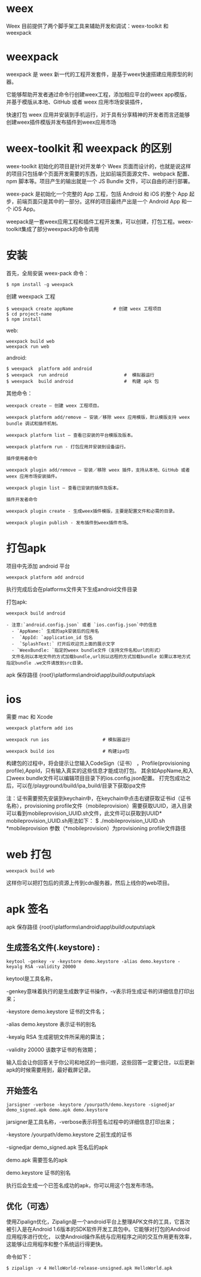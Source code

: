 

# weex

Weex 目前提供了两个脚手架工具来辅助开发和调试：weex-toolkit 和 weexpack


# weexpack

weexpack 是 weex 新一代的工程开发套件，是基于weex快速搭建应用原型的利器。

它能够帮助开发者通过命令行创建weex工程，添加相应平台的weex app模版，并基于模版从本地、GitHub 或者 weex 应用市场安装插件，

快速打包 weex 应用并安装到手机运行，对于具有分享精神的开发者而言还能够创建weex插件模版并发布插件到weex应用市场


# weex-toolkit 和 weexpack 的区别

weex-toolkit 初始化的项目是针对开发单个 Weex 页面而设计的，也就是说这样的项目只包括单个页面开发需要的东西，比如前端页面源文件、webpack 配置、npm 脚本等。项目产生的输出就是一个 JS Bundle 文件，可以自由的进行部署。

weex-pack 是初始化一个完整的 App 工程，包括 Android 和 iOS 的整个 App 起步，前端页面只是其中的一部分。这样的项目最终产出是一个 Android App 和一个 iOS App。

weepack是一套weex应用工程和插件工程开发集，可以创建，打包工程。weex-toolkit集成了部分weexpack的命令调用






# 安装

首先，全局安装 weex-pack 命令：

```
$ npm install -g weexpack
```

创建 weexpack 工程

```
$ weexpack create appName               # 创建 weex 工程项目
$ cd project-name
$ npm install
```

web:
```
weexpack build web
weexpack run web
```

android:
```
$ weexpack  platform add android
$ weexpack  run android                     #  模拟器运行
$ weexpack  build android                   #  构建 apk 包
```

其他命令：

```
weexpack create — 创建 weex 工程项目。

weexpack platform add/remove — 安装／移除 weex 应用模版，默认模版支持 weex bundle 调试和插件机制。

weexpack platform list — 查看已安装的平台模版及版本。

weexpack platform run - 打包应用并安装到设备运行。

插件使用者命令

weexpack plugin add/remove — 安装／移除 weex 插件，支持从本地、GitHub 或者 weex 应用市场安装插件。

weexpack plugin list — 查看已安装的插件及版本。

插件开发者命令

weexpack plugin create - 生成weex插件模版，主要是配置文件和必需的目录。

weexpack plugin publish - 发布插件到weex插件市场。

```





# 打包apk

项目中先添加 android 平台
```
weexpack platform add android
```
执行完成后会在platforms文件夹下生成android文件目录

打包apk:
```
weexpack build android
```
```
- 注意:`android.config.json` 或者 `ios.config.json`中的信息 
  - `AppName:` 生成的apk安装后的应用名
  -  `AppId: `application_id 包名
  -  `SplashText:` 打开后欢迎页上面的展示文字
  - `WeexBundle: `指定的weex bundle文件（支持文件名和url的形式）
  文件名则以本地文件的方式加载bundle,url则以远程的方式加载bundle 如果以本地方式指定bundle .we文件请放到src目录。
```

apk 保存路径 {root}\platforms\android\app\build\outputs\apk




# ios

需要 mac 和 Xcode

```
weexpack platform add ios

weexpack run ios                    # 模拟器运行

weexpack build ios                  # 构建ipa包
```

构建包的过程中，将会提示让您输入CodeSign（证书）
，Profile(provisioning profile),AppId，只有输入真实的这些信息才能成功打包。 其余如AppName,和入口weex bundle文件可以编辑项目目录下的ios.config.json配置。 打完包成功之后，可以在/playground/build/ipa_build/目录下获取ipa文件

注：证书需要预先安装到keychain中，在keychain中点击右键获取证书id（证书名称），provisioning profile文件（mobileprovision）需要获取UUID，进入目录 可以看到mobileprovision_UUID.sh文件，此文件可以获取到UUID*
mobileprovision_UUID.sh用法如下： $ ./mobileprovision_UUID.sh *mobileprovision
参数（*mobileprovision）为provisioning profile文件路径




# web 打包

```
weexpack build web
```
这样你可以把打包后的资源上传到cdn服务器，然后上线你的web项目。



# apk 签名


apk 保存路径 {root}\platforms\android\app\build\outputs\apk

## 生成签名文件(.keystore) :
```
keytool -genkey -v -keystore demo.keystore -alias demo.keystore -keyalg RSA -validity 20000
```

keytool是工具名称，

-genkey意味着执行的是生成数字证书操作，-v表示将生成证书的详细信息打印出来；

-keystore demo.keystore 证书的文件名；

-alias demo.keystore 表示证书的别名

-keyalg RSA 生成密钥文件所采用的算法；

-validity 20000 该数字证书的有效期；

输入后会让你回答关于你公司和地区的一些问题，这些回答一定要记住，以后更新apk的时候需要用到，最好截屏记录。


##  开始签名

```
jarsigner -verbose -keystore /yourpath/demo.keystore -signedjar demo_signed.apk demo.apk demo.keystore
```

jarsigner是工具名称，-verbose表示将签名过程中的详细信息打印出来；

-keystore /yourpath/demo.keystore 之前生成的证书

-signedjar demo_signed.apk 签名后的apk

demo.apk 需要签名的apk

demo.keystore 证书的别名

执行后会生成一个已签名成功的apk，你可以用这个包发布市场。


## 优化（可选）

使用Zipalign优化，Zipalign是一个android平台上整理APK文件的工具，它首次被引入是在Android 1.6版本的SDK软件开发工具包中。它能够对打包的Android应用程序进行优化， 以使Android操作系统与应用程序之间的交互作用更有效率，这能够让应用程序和整个系统运行得更快。

命令如下：

```
$ zipalign -v 4 HelloWorld-release-unsigned.apk HelloWorld.apk
```
